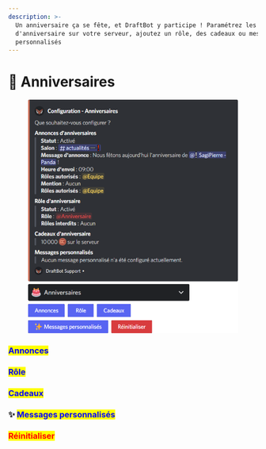 ```yaml
---
description: >-
  Un anniversaire ça se fête, et DraftBot y participe ! Paramétrez les annonces
  d'anniversaire sur votre serveur, ajoutez un rôle, des cadeaux ou messages
  personnalisés
---
```


# 🎂 Anniversaires

<figure><img src="../../.gitbook/assets/Anniversaires.png" alt=""><figcaption></figcaption></figure>

### <mark style="color:blue;">Annonces</mark>

### <mark style="color:blue;">Rôle</mark>

### <mark style="color:blue;">Cadeaux</mark>

### <mark style="color:blue;"></mark>:sparkles: <mark style="color:blue;">Messages personnalisés</mark>

### <mark style="color:red;">Réinitialiser</mark>
